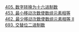 [405. 数字转换为十六进制数](405.md)  
[453. 最小移动次数使数组元素相等](453.md)  
[462. 最少移动次数使数组元素相等 II](462.md)  
[693. 交替位二进制数](693.md)